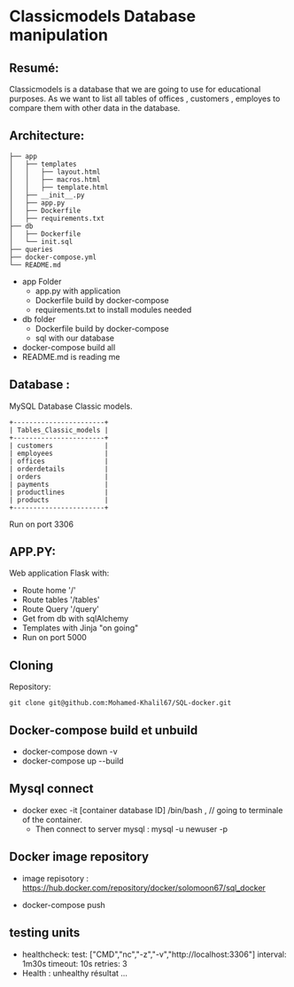 # Classicmodels Database manipulation

## Resumé:

Classicmodels is a database that we are going to use for educational purposes. As we want to list all tables of offices , customers , employes to compare them with other data in the database.

## Architecture:
```
├── app
│   ├── templates
│   │   ├── layout.html
│   │   ├── macros.html
│   │   ├── template.html
│   ├── __init__.py
│   ├── app.py
│   ├── Dockerfile
│   ├── requirements.txt
├── db
│   ├── Dockerfile
│   └── init.sql
├── queries
├── docker-compose.yml
└── README.md
```

* app Folder
    * app.py with application
    * Dockerfile build by docker-compose
    * requirements.txt to install modules needed
* db folder
    * Dockerfile build by docker-compose
    * sql with our database
* docker-compose build all
* README.md is reading me

## Database :
MySQL Database Classic models.

```
+-----------------------+
| Tables_Classic_models |
+-----------------------+
| customers             |
| employees             |
| offices               |
| orderdetails          |
| orders                |
| payments              |
| productlines          |
| products              |
+-----------------------+

```
Run on port 3306

## APP.PY:
Web application Flask with:
* Route home '/'
* Route tables '/tables'
* Route Query '/query'
* Get from db with sqlAlchemy
* Templates with Jinja "on going"
* Run on port 5000

## Cloning

Repository:
```
git clone git@github.com:Mohamed-Khalil67/SQL-docker.git

```

## Docker-compose build et unbuild

* docker-compose down -v
* docker-compose up --build

## Mysql connect

* docker exec -it [container database ID] /bin/bash , // going to terminale of the container.
    * Then connect to server mysql : mysql -u newuser -p

## Docker image repository

* image repisotory : https://hub.docker.com/repository/docker/solomoon67/sql_docker

* docker-compose push

## testing units

* healthcheck:
      test: ["CMD","nc","-z","-v","http://localhost:3306"]
      interval: 1m30s
      timeout: 10s
      retries: 3
* Health : unhealthy résultat
...
